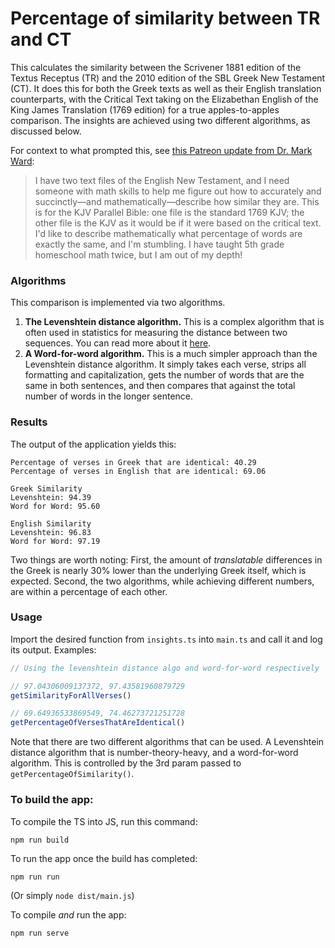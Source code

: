 # Percentage of similarity between TR and CT

This calculates the similarity between the Scrivener 1881 edition of the Textus Receptus (TR) and the 2010 edition of the SBL Greek New Testament (CT). It does this for both the Greek texts as well as their English translation counterparts, with the Critical Text taking on the Elizabethan English of the King James Translation (1769 edition) for a true apples-to-apples comparison. The insights are achieved using two different algorithms, as discussed below.

For context to what prompted this, see [this Patreon update from Dr. Mark Ward](https://www.patreon.com/posts/math-wiz-needed-86367127):

> I have two text files of the English New Testament, and I need someone with math skills to help me figure out how to accurately and succinctly—and mathematically—describe how similar they are. This is for the KJV Parallel Bible: one file is the standard 1769 KJV; the other file is the KJV as it would be if it were based on the critical text. I'd like to describe mathematically what percentage of words are exactly the same, and I'm stumbling. I have taught 5th grade homeschool math twice, but I am out of my depth!

### Algorithms

This comparison is implemented via two algorithms.

1. **The Levenshtein distance algorithm.** This is a complex algorithm that is often used in statistics for measuring the distance between two sequences. You can read more about it [here](https://en.wikipedia.org/wiki/Levenshtein_distance).
2. **A Word-for-word algorithm.** This is a much simpler approach than the Levenshtein distance algorithm. It simply takes each verse, strips all formatting and capitalization, gets the number of words that are the same in both sentences, and then compares that against the total number of words in the longer sentence.

### Results

The output of the application yields this:

```
Percentage of verses in Greek that are identical: 40.29
Percentage of verses in English that are identical: 69.06

Greek Similarity
Levenshtein: 94.39
Word for Word: 95.60

English Similarity
Levenshtein: 96.83
Word for Word: 97.19
```

Two things are worth noting: First, the amount of _translatable_ differences in the Greek is nearly 30% lower than the underlying Greek itself, which is expected. Second, the two algorithms, while achieving different numbers, are within a percentage of each other.

### Usage

Import the desired function from `insights.ts` into `main.ts` and call it and log its output. Examples:

```ts
// Using the levenshtein distance algo and word-for-word respectively

// 97.04306009137372, 97.43581960879729
getSimilarityForAllVerses()

// 69.64936533869549, 74.46273721251728
getPercentageOfVersesThatAreIdentical()
```

Note that there are two different algorithms that can be used. A Levenshtein distance algorithm that is number-theory-heavy, and a word-for-word algorithm. This is controlled by the 3rd param passed to `getPercentageOfSimilarity()`.

### To build the app:

To compile the TS into JS, run this command:

```
npm run build
```

To run the app once the build has completed:

```
npm run run
```

(Or simply `node dist/main.js`)

To compile _and_ run the app:

```
npm run serve
```
